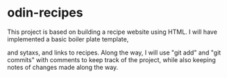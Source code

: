 # odin-recipes

This project is based on building a recipe website using HTML. I will have implemented a basic boiler plate template, <main> and <body> sytaxs, and links to recipes. Along the way, I will use "git add" and "git commits" with comments to keep track of the project, while also keeping notes of changes made along the way.
